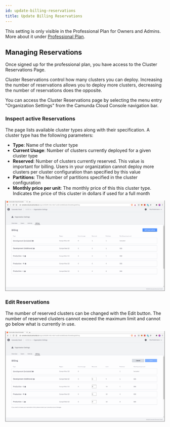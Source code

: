 ```yaml
---
id: update-billing-reservations
title: Update Billing Reservations
---
```


This setting is only visible in the Professional Plan for Owners and Admins. More about it under [Professional Plan](../manage-plan/professional-plan/overview.md).

## Managing Reservations

Once signed up for the professional plan, you have access to the Cluster Reservations Page.

Cluster Reservations control how many clusters you can deploy. Increasing the number of reservations allows you to deploy more clusters, decreasing the number of reservations does the opposite.

You can access the Cluster Reservations page by selecting the menu entry "Organization Settings" from the Camunda Cloud Console navigation bar.

### Inspect active Reservations

The page lists available cluster types along with their specification. A cluster type has the following parameters:

- **Type**: Name of the cluster type
- **Current Usage**: Number of clusters currently deployed for a given cluster type
- **Reserved**: Number of clusters currently reserved. This value is important for billing. Users in your organization cannot deploy more clusters per cluster configuration than specified by this value
- **Partitions**: The Number of partitions specified in the cluster configuration
- **Monthly price per unit**: The monthly price of this this cluster type. Indicates the price of this cluster in dollars if used for a full month

![reserved-clusters-overview](./img/early-access-reserved-clusters-overview.png)

### Edit Reservations

The number of reserved clusters can be changed with the Edit button. The number of reserved clusters cannot exceed the maximum limit and cannot go below what is currently in use.

![reserved-clusters-overview](./img/early-access-reserved-clusters-edit.png)
